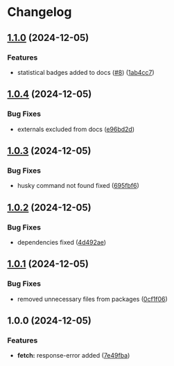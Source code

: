 # Changelog

## [1.1.0](https://github.com/evlmaistrenko/js-utils/compare/utils-fetch-v1.0.4...utils-fetch-v1.1.0) (2024-12-05)


### Features

* statistical badges added to docs ([#8](https://github.com/evlmaistrenko/js-utils/issues/8)) ([1ab4cc7](https://github.com/evlmaistrenko/js-utils/commit/1ab4cc7b8988571e3bb6a8dabccfecbfd60196ba))

## [1.0.4](https://github.com/evlmaistrenko/js-utils/compare/utils-fetch-v1.0.3...utils-fetch-v1.0.4) (2024-12-05)


### Bug Fixes

* externals excluded from docs ([e96bd2d](https://github.com/evlmaistrenko/js-utils/commit/e96bd2d2159e70bda7d6da91899475914e514ef8))

## [1.0.3](https://github.com/evlmaistrenko/js-utils/compare/utils-fetch-v1.0.2...utils-fetch-v1.0.3) (2024-12-05)


### Bug Fixes

* husky command not found fixed ([695fbf6](https://github.com/evlmaistrenko/js-utils/commit/695fbf62341b2bf72fc91414f9add876d4413dc0))

## [1.0.2](https://github.com/evlmaistrenko/js-utils/compare/utils-fetch-v1.0.1...utils-fetch-v1.0.2) (2024-12-05)


### Bug Fixes

* dependencies fixed ([4d492ae](https://github.com/evlmaistrenko/js-utils/commit/4d492aeadb27b83e8ca024695e9fc7500751084b))

## [1.0.1](https://github.com/evlmaistrenko/js-utils/compare/utils-fetch-v1.0.0...utils-fetch-v1.0.1) (2024-12-05)


### Bug Fixes

* removed unnecessary files from packages ([0cf1f06](https://github.com/evlmaistrenko/js-utils/commit/0cf1f0661e05ac1d00e3631f7083697d0cc1013c))

## 1.0.0 (2024-12-05)


### Features

* **fetch:** response-error added ([7e49fba](https://github.com/evlmaistrenko/js-utils/commit/7e49fba15b7096f06cb61c12eb5d62fac88b4939))
